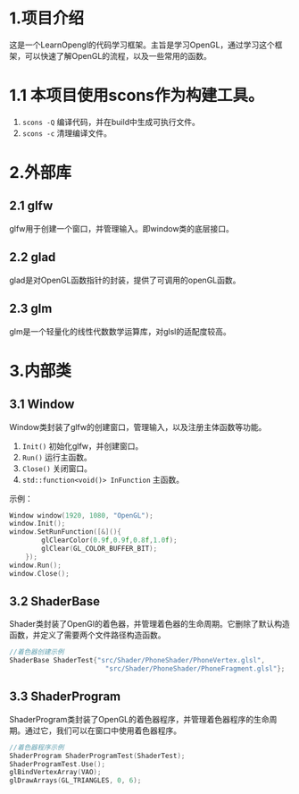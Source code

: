 
# 1.项目介绍
这是一个LearnOpengl的代码学习框架。主旨是学习OpenGL，通过学习这个框架，可以快速了解OpenGL的流程，以及一些常用的函数。
# 1.1 本项目使用scons作为构建工具。
1. `scons -Q` 编译代码，并在build中生成可执行文件。
2. `scons -c` 清理编译文件。

# 2.外部库
## 2.1 glfw
glfw用于创建一个窗口，并管理输入。即window类的底层接口。


## 2.2 glad
glad是对OpenGL函数指针的封装，提供了可调用的openGL函数。

## 2.3 glm
glm是一个轻量化的线性代数数学运算库，对glsl的适配度较高。

# 3.内部类
## 3.1 Window
Window类封装了glfw的创建窗口，管理输入，以及注册主体函数等功能。
1. `Init()` 初始化glfw，并创建窗口。
2. `Run()`  运行主函数。
3. `Close()` 关闭窗口。
4. `std::function<void()> InFunction` 主函数。

示例：
```cpp
Window window(1920, 1080, "OpenGL");
window.Init();
window.SetRunFunction([&](){
		glClearColor(0.9f,0.9f,0.8f,1.0f);
        glClear(GL_COLOR_BUFFER_BIT);
	});
window.Run();
window.Close();	
```

## 3.2 ShaderBase
Shader类封装了OpenGl的着色器，并管理着色器的生命周期。它删除了默认构造函数，并定义了需要两个文件路径构造函数。
```cpp
//着色器创建示例
ShaderBase ShaderTest{"src/Shader/PhoneShader/PhoneVertex.glsl",
						"src/Shader/PhoneShader/PhoneFragment.glsl"};
```

## 3.3 ShaderProgram
ShaderProgram类封装了OpenGL的着色器程序，并管理着色器程序的生命周期。通过它，我们可以在窗口中使用着色器程序。
```cpp
//着色器程序示例
ShaderProgram ShaderProgramTest(ShaderTest);
ShaderProgramTest.Use();
glBindVertexArray(VAO);
glDrawArrays(GL_TRIANGLES, 0, 6); 
```
